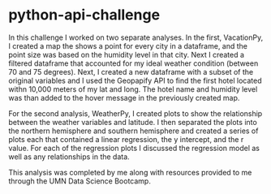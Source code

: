 # python-api-challenge 

In this challenge I worked on two separate analyses. In the first, VacationPy, I created a map the shows a point for every city in a dataframe, and the point size was based on the humidity level in that city. Next I created a filtered dataframe that accounted for my ideal weather condition (between 70 and 75 degrees). Next, I created a new dataframe with a subset of the original variables and I used the Geopapify API to find the first hotel located withn 10,000 meters of my lat and long. The hotel name and humidity level was than added to the hover message in the previously created map.

For the second analysis, WeatherPy, I created plots to show the relationship between the weather variables and latitude. I then separated the plots into the northern hemisphere and southern hemisphere and created a series of plots each that contained a linear regression, the y intercept, and the r value. For each of the regression plots I discussed the regression model as well as any relationships in the data. 

This analysis was completed by me along with resources provided to me through the UMN Data Science Bootcamp.
